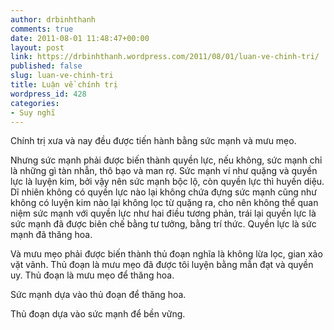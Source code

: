 ```yaml
---
author: drbinhthanh
comments: true
date: 2011-08-01 11:48:47+00:00
layout: post
link: https://drbinhthanh.wordpress.com/2011/08/01/luan-ve-chinh-tri/
published: false
slug: luan-ve-chinh-tri
title: Luận về chính trị
wordpress_id: 428
categories:
- Suy nghĩ
---
```


Chính trị xưa và nay đều được tiến hành bằng sức mạnh và mưu mẹo.




Nhưng sức mạnh phải được biến thành quyền lực, nếu không, sức mạnh chỉ là những gì tàn nhẫn, thô bạo và man rợ. Sức mạnh ví như quặng và quyền lực là luyện kim, bởi vậy nên sức mạnh bộc lộ, còn quyền lực thì huyền diệu. Dĩ nhiên không có quyền lực nào lại không chứa đựng sức mạnh cũng như không có luyện kim nào lại không lọc từ quặng ra, cho nên không thể quan niệm sức mạnh với quyền lực như hai điều tương phản, trái lại quyền lực là sức mạnh đã được biên chế bằng tư tưởng, bằng trí thức. Quyền lực là sức mạnh đã thăng hoa.




Và mưu mẹo phải được biến thành thủ đoạn nghĩa là không lừa lọc, gian xảo vặt vãnh. Thủ đoạn là mưu mẹo đã được tôi luyện bằng mẫn đạt và quyền uy. Thủ đoạn là mưu mẹo để thăng hoa.




Sức mạnh dựa vào thủ đoạn để thăng hoa.  

Thủ đoạn dựa vào sức mạnh để bền vững.  



